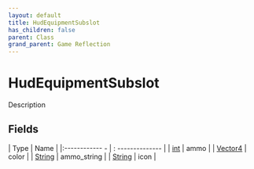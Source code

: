 ```yaml
---
layout: default
title: HudEquipmentSubslot
has_children: false
parent: Class
grand_parent: Game Reflection
---
```

# HudEquipmentSubslot
Description 

## Fields
| Type | Name |
|:------------ - | : -------------- |
| [int](game-reflection/enums/int.md) | ammo |
| [Vector4](game-reflection/classes/vector4.md) | color |
| [String](game-reflection/components/string.md) | ammo_string |
| [String](game-reflection/components/string.md) | icon |
